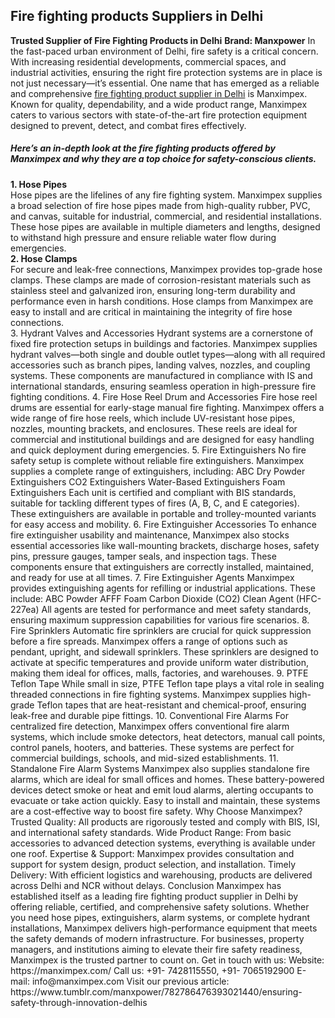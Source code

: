  <h2>Fire fighting products Suppliers in Delhi</h2>
 <b>Trusted Supplier of Fire Fighting Products in Delhi</b>
<b>Brand: Manxpower</b>
In the fast-paced urban environment of Delhi, fire safety is a critical concern. With increasing residential developments, commercial spaces, and industrial activities, ensuring the right fire protection systems are in place is not just necessary—it’s essential. One name that has emerged as a reliable and comprehensive <a href="https://manximpex.com/" title="fire fighting products suppliers in Delhi" alt"fire fighting products suppliers in Delhi" >fire fighting product supplier in Delhi</a> is Manximpex. Known for quality, dependability, and a wide product range, Manximpex caters to various sectors with state-of-the-art fire protection equipment designed to prevent, detect, and combat fires effectively.<br>
<h5>Here’s an in-depth look at the fire fighting products offered by Manximpex and why they are a top choice for safety-conscious clients.</h5>
<b>1. Hose Pipes</b><br>
Hose pipes are the lifelines of any fire fighting system. Manximpex supplies a broad selection of fire hose pipes made from high-quality rubber, PVC, and canvas, suitable for industrial, commercial, and residential installations. These hose pipes are available in multiple diameters and lengths, designed to withstand high pressure and ensure reliable water flow during emergencies.<br>
<b>2. Hose Clamps</b><br>
For secure and leak-free connections, Manximpex provides top-grade hose clamps. These clamps are made of corrosion-resistant materials such as stainless steel and galvanized iron, ensuring long-term durability and performance even in harsh conditions. Hose clamps from Manximpex are easy to install and are critical in maintaining the integrity of fire hose connections.<br>
3. Hydrant Valves and Accessories
Hydrant systems are a cornerstone of fixed fire protection setups in buildings and factories. Manximpex supplies hydrant valves—both single and double outlet types—along with all required accessories such as branch pipes, landing valves, nozzles, and coupling systems. These components are manufactured in compliance with IS and international standards, ensuring seamless operation in high-pressure fire fighting conditions.
4. Fire Hose Reel Drum and Accessories
Fire hose reel drums are essential for early-stage manual fire fighting. Manximpex offers a wide range of fire hose reels, which include UV-resistant hose pipes, nozzles, mounting brackets, and enclosures. These reels are ideal for commercial and institutional buildings and are designed for easy handling and quick deployment during emergencies.
5. Fire Extinguishers
No fire safety setup is complete without reliable fire extinguishers. Manximpex supplies a complete range of extinguishers, including:
ABC Dry Powder Extinguishers
CO2 Extinguishers
Water-Based Extinguishers
Foam Extinguishers
Each unit is certified and compliant with BIS standards, suitable for tackling different types of fires (A, B, C, and E categories). These extinguishers are available in portable and trolley-mounted variants for easy access and mobility.
6. Fire Extinguisher Accessories
To enhance fire extinguisher usability and maintenance, Manximpex also stocks essential accessories like wall-mounting brackets, discharge hoses, safety pins, pressure gauges, tamper seals, and inspection tags. These components ensure that extinguishers are correctly installed, maintained, and ready for use at all times.
7. Fire Extinguisher Agents
Manximpex provides extinguishing agents for refilling or industrial applications. These include:
ABC Powder
AFFF Foam
Carbon Dioxide (CO2)
Clean Agent (HFC-227ea)
All agents are tested for performance and meet safety standards, ensuring maximum suppression capabilities for various fire scenarios.
8. Fire Sprinklers
Automatic fire sprinklers are crucial for quick suppression before a fire spreads. Manximpex offers a range of options such as pendant, upright, and sidewall sprinklers. These sprinklers are designed to activate at specific temperatures and provide uniform water distribution, making them ideal for offices, malls, factories, and warehouses.
9. PTFE Teflon Tape
While small in size, PTFE Teflon tape plays a vital role in sealing threaded connections in fire fighting systems. Manximpex supplies high-grade Teflon tapes that are heat-resistant and chemical-proof, ensuring leak-free and durable pipe fittings.
10. Conventional Fire Alarms
For centralized fire detection, Manximpex offers conventional fire alarm systems, which include smoke detectors, heat detectors, manual call points, control panels, hooters, and batteries. These systems are perfect for commercial buildings, schools, and mid-sized establishments.
11. Standalone Fire Alarm Systems
Manximpex also supplies standalone fire alarms, which are ideal for small offices and homes. These battery-powered devices detect smoke or heat and emit loud alarms, alerting occupants to evacuate or take action quickly. Easy to install and maintain, these systems are a cost-effective way to boost fire safety.
Why Choose Manximpex?
Trusted Quality: All products are rigorously tested and comply with BIS, ISI, and international safety standards.
Wide Product Range: From basic accessories to advanced detection systems, everything is available under one roof.
Expertise & Support: Manximpex provides consultation and support for system design, product selection, and installation.
Timely Delivery: With efficient logistics and warehousing, products are delivered across Delhi and NCR without delays.
Conclusion
Manximpex has established itself as a leading fire fighting product supplier in Delhi by offering reliable, certified, and comprehensive safety solutions. Whether you need hose pipes, extinguishers, alarm systems, or complete hydrant installations, Manximpex delivers high-performance equipment that meets the safety demands of modern infrastructure.
For businesses, property managers, and institutions aiming to elevate their fire safety readiness, Manximpex is the trusted partner to count on.
Get in touch with us: 
Website:  https://manximpex.com/ 
Call us:  +91- 7428115550, +91- 7065192900
E-mail: info@manximpex.com 
Visit our previous article:  https://www.tumblr.com/manxpower/782786476393021440/ensuring-safety-through-innovation-delhis 
